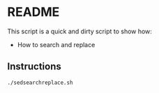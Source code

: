 # README

This script is a quick and dirty script to show how:
* How to search and replace

## Instructions
```
./sedsearchreplace.sh
```
